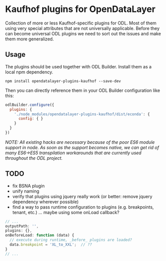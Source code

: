 # Kaufhof plugins for OpenDataLayer
Collection of more or less Kaufhof-specific plugins for ODL. Most of them using very special attributes
that are not universally applicable. Before they can become universal ODL plugins we need to sort out
the issues and make them more generalized.

## Usage
The plugins should be used together with ODL Builder. Install them as a local npm dependency.

    npm install opendatalayer-plugins-kaufhof --save-dev

Then you can directly reference them in your ODL Builder configuration like this:

```javascript
odlBuilder.configure({
  plugins: {
    './node_modules/opendatalayer-plugins-kaufhof/dist/econda': {
      config: { }
    }
  }
})
```

*NOTE: All existing hacks are necessary because of the poor ES6 module support in node. As soon as the support becomes native,
we can get rid of many ES6->ES5 transpilation workarounds that are currently used throughout the ODL project.*

## TODO
- fix BSNA plugin
- unify naming
- verify that plugins using jquery really work (or better: remove jquery dependency wherever possible)
- find a way to pass runtime configuration to plugins (e.g. breakpoints, tenant, etc.) ... maybe using some onLoad callback?
```javascript
// ...
outputPath: '',
plugins: {},
onBeforeLoad: function (data) {
  // execute during runtime, _before_ plugins are loaded?
  data.breakpoint = 'XL_to_XXL';  // ??
}
// ...

```